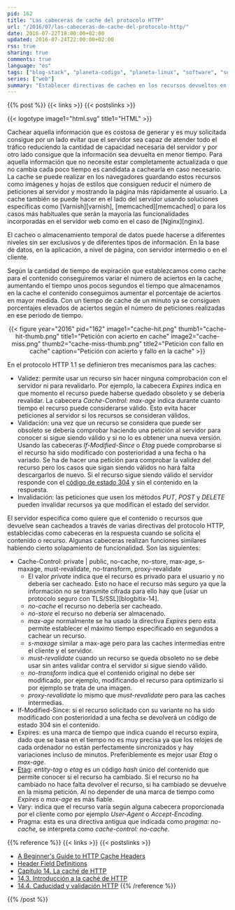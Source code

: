 ```yaml
---
pid: 162
title: "Las cabeceras de cache del protocolo HTTP"
url: "/2016/07/las-cabeceras-de-cache-del-protocolo-http/"
date: 2016-07-22T18:00:00+02:00
updated: 2016-07-24T22:00:00+02:00
rss: true
sharing: true
comments: true
language: "es"
tags: ["blog-stack", "planeta-codigo", "planeta-linux", "software", "software-libre"]
series: ["web"]
summary: "Establecer directivas de cacheo en los recursos devueltos en una página o aplicación web tiene las ventajas de reducir el número de peticiones que llegan al servidor mejorando la latencia y el rendimiento pudiendo atender a más usuarios y mejora los tiempos de carga de las páginas. Usando varias directivas de cacheo la aplicación es capaz de determinar cómo quiere que el contenido devuelto o los recursos sean cacheados por los clientes o servidores de cache intermedios."
---
```


{{% post %}}
{{< links >}}
{{< postslinks >}}

{{< logotype image1="html.svg" title1="HTML" >}}

Cachear aquella información que es costosa de generar y es muy solicitada consigue por un lado evitar que el servidor sea capaz de atender todo el tráfico reduciendo la cantidad de capacidad necesaria del servidor y por otro lado consigue que la información sea devuelta en menor tiempo. Para aquella información que no necesite estar completamente actualizada o que no cambia cada poco tiempo es candidata a cachearla en caso necesario. La cache se puede realizar en los navegadores guardando estos recursos como imágenes y hojas de estilos que consiguen reducir el número de peticiones al servidor y mostrando la página más rápidamente al usuario. La cache también se puede hacer en el lado del servidor usando soluciones específicas como [Varnish][varnish], [memcached][memcached] o para los casos más habituales que serán la mayoría las funcionalidades incorporadas en el servidor web como en el caso de [Nginx][nginx].

El cacheo o almacenamiento temporal de datos puede hacerse a diferentes niveles sin ser exclusivos y de diferentes tipos de información. En la base de datos, en la aplicación, a nivel de página, con servidor intermedio o en el cliente.

Según la cantidad de tiempo de expiración que establezcamos como cache para el contenido conseguiremos variar el número de aciertos en la cache, aumentando el tiempo unos pocos segundos el tiempo que almacenamos en la cache el contenido conseguimos aumentar el porcentaje de aciertos en mayor medida. Con un tiempo de cache de un minuto ya se consiguen porcentajes elevados de aciertos según el número de peticiones realizadas en ese periodo de tiempo.

<div class="media" style="text-align: center;">
    {{< figure year="2016" pid="162"
        image1="cache-hit.png" thumb1="cache-hit-thumb.png" title1="Petición con acierto en cache"
        image2="cache-miss.png" thumb2="cache-miss-thumb.png" title2="Petición con fallo en cache"
        caption="Petición con acierto y fallo en la cache" >}}
</div>

En el protocolo HTTP 1.1 se definieron tres mecanismos para las caches:

* Validez: permite usar un recurso sin hacer ninguna comprobación con el servidor ni para revalidarlo. Por ejemplo, la cabecera _Expires_ indica en que momento el recurso puede haberse quedado obsoleto y se debería revalidar. La cabecera _Cache-Control: max-age_ indica durante cuanto tiempo el recurso puede considerarse válido. Esto evita hacer peticiones al servidor si los recursos se consideran válidos.
* Validación: una vez que un recurso se considera que puede ser obsoleto se debería comprobar haciendo una petición al servidor para conocer si sigue siendo válido y si no lo es obtener una nueva versión. Usando las cabeceras _If-Modified-Since_ o _Etag_ puede comprobarse si el recurso ha sido modificado con posterioridad a una fecha o ha variado. Se ha de hacer una petición para comprobar la validez del recurso pero los casos que sigan siendo válidos no hará falta descargarlos de nuevo. Si el recurso sigue siendo válido el servidor responde con el [código de estado 304](https://es.wikipedia.org/wiki/Anexo:C%C3%B3digos_de_estado_HTTP#3xx:_Redirecciones) y sin el contenido en la respuesta.
* Invalidación: las peticiones que usen los métodos _PUT_, _POST_ y _DELETE_ pueden invalidar recursos ya que modifican el estado del servidor.

El servidor especifica como quiere que el contenido o recursos que devuelve sean cacheados a través de varias directivas del protocolo HTTP, establecidas como cabeceras en la respuesta cuando se solicita el contenido o recurso. Algunas cabeceras realizan funciones similares habiendo cierto solapamiento de funcionalidad. Son las siguientes:

* Cache-Control: private | public, no-cache, no-store, max-age, s-maxage, must-revalidate, no-transform, proxy-revalidate
  * El valor _private_ indica que el recurso es privado para el usuario y no debería ser cacheado. Esto no hace el recurso más seguro ya que la información no se transmite cifrada para ello hay que [usar un protocolo seguro con TLS/SSL][blogbitix-14].
  * _no-cache_ el recurso no debería ser cacheado.
  * _no-store_ el recurso no debería ser almacenado.
  * _max-age_ normalmente se ha usado la directiva _Expires_ pero esta permite establecer el máximo tiempo especificado en segundos a cachear un recurso.
  * _s-maxage_ similar a max-age pero para las caches intermedias entre el cliente y el servidor.
  * _must-revalidate_ cuando un recurso se queda obsoleto no se debe usar sin antes validar contra el servidor si sigue siendo válido.
  * _no-transform_ indica que el contenido original no debe ser modificado, por ejemplo, modificando el recurso para optimizarlo si por ejemplo se trata de una imagen.
  * _proxy-revalidate_ lo mismo que _must-revalidate_ pero para las caches intermedias.
* If-Modified-Since: si el recurso solicitado con su variante no ha sido modificado con posterioridad a una fecha se devolverá un código de estado 304 sin el contenido.
* Expires: es una marca de tiempo que indica cuando el recurso expira, dado que se basa en el tiempo no es muy precisa ya que los relojes de cada ordenador no están perfectamente sincronizados y hay variaciones incluso de minutos. Preferiblemente es mejor usar _Etag_ o _max-age_.
* [Etag](https://es.wikipedia.org/wiki/HTTP_ETag): _entity-tag_ o _etag_ es un código _hash_ único del contenido que permite conocer si el recurso ha cambiado. Si el recurso no ha cambiado no hace falta devolver el recurso, si ha cambiado se devuelve en la misma petición. Al no depender de una marca de tiempo como _Expires_ o _max-age_ es más fiable.
* Vary: indica que el recurso varía según alguna cabecera proporcionada por el cliente como por ejemplo _User-Agent_ o _Accept-Encoding_.
* Pragma: esta es una directiva antigua que indicada como _pragma: no-cache_, se interpreta como _cache-control: no-cache_.

{{% reference %}}
{{< links >}}
{{< postslinks >}}
* [A Beginner's Guide to HTTP Cache Headers](http://dev.mobify.com/blog/beginners-guide-to-http-cache-headers/)
* [Header Field Definitions](https://www.w3.org/Protocols/rfc2616/rfc2616-sec14.html)
* [Capítulo 14. La caché de HTTP](https://librosweb.es/libro/symfony_2_x/capitulo_14.html)
* [14.3. Introducción a la caché de HTTP](https://librosweb.es/libro/symfony_2_x/capitulo_14/introduccion_a_la_cache_de_http.html)
* [14.4. Caducidad y validación HTTP](https://librosweb.es/libro/symfony_2_x/capitulo_14/caducidad_y_validacion_http.html)
{{% /reference %}}

{{% /post %}}
